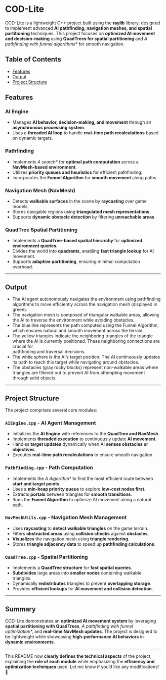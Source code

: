 # COD-Lite

COD-Lite is a lightweight C++ project built using the **raylib** library, designed to implement advanced **AI pathfinding, navigation meshes, and spatial partitioning** techniques. This project focuses on **optimized AI movement and decision-making** using **QuadTrees for spatial partitioning** and **A* pathfinding with funnel algorithms** for smooth navigation. 

## Table of Contents
- [Features](#features)
- [Output](#output)
- [Project Structure](#project-structure)

## Features

### AI Engine
- Manages **AI behavior, decision-making, and movement** through an **asynchronous processing system**.
- Uses a **threaded AI loop** to handle **real-time path recalculations** based on dynamic targets.

### Pathfinding
- Implements **A* search** for **optimal path computation** across a **NavMesh-based environment**.
- Utilizes **priority queues and heuristics** for efficient pathfinding.
- Incorporates the **Funnel Algorithm** for **smooth movement** along paths.

### Navigation Mesh (NavMesh)
- Detects **walkable surfaces** in the scene by **raycasting** over game models.
- Stores navigable regions using **triangulated mesh representations**.
- Supports **dynamic obstacle detection** by filtering **unreachable areas**.

### QuadTree Spatial Partitioning
- Implements a **QuadTree-based spatial hierarchy** for **optimized environment queries**.
- Divides the world into **quadrants**, enabling **fast triangle lookup** for AI movement.
- Supports **adaptive partitioning**, ensuring minimal computation overhead.

---

## Output
- The AI agent autonomously navigates the environment using pathfinding algorithms to move efficiently across the navigation mesh (displayed in green).
- The navigation mesh is composed of triangular walkable areas, allowing the AI to traverse the environment while avoiding obstacles.
- The blue line represents the path computed using the Funnel Algorithm, which ensures natural and smooth movement across the terrain.
- The yellow triangles indicate the neighboring triangles of the triangle where the AI is currently positioned. These neighboring connections are crucial for    
  pathfinding and traversal decisions.
- The white sphere is the AI’s target position. The AI continuously updates its path to reach this target while navigating around obstacles.
- The obstacles (gray rocky blocks) represent non-walkable areas where triangles are filtered out to prevent AI from attempting movement through solid objects.

---

## Project Structure

The project comprises several core modules:

### **`AIEngine.cpp`** - AI Agent Management
- Initializes the **AI Engine** with references to the **QuadTree and NavMesh**.
- Implements **threaded execution** to continuously update **AI movement**.
- Handles **target updates** dynamically when AI **senses obstacles or objectives**.
- Executes **real-time path recalculations** to ensure smooth navigation.

### **`PathFinding.cpp`** - Path Computation
- Implements the **A* Algorithm** to find the most efficient route between **start and target points**.
- Uses a **min-heap priority queue** to explore **low-cost nodes first**.
- Extracts **portals** between triangles for **smooth transitions**.
- Runs the **Funnel Algorithm** to optimize AI movement along a natural path.

### **`NavMeshUtils.cpp`** - Navigation Mesh Management
- Uses **raycasting** to **detect walkable triangles** on the game terrain.
- Filters **obstructed areas** using **collision checks** against **obstacles**.
- **Visualizes** the navigation mesh using **triangle rendering**.
- Stores **triangle adjacency data** to speed up **pathfinding calculations**.

### **`QuadTree.cpp`** - Spatial Partitioning
- Implements a **QuadTree structure** for **fast spatial queries**.
- **Subdivides** large areas into **smaller nodes** containing walkable triangles.
- Dynamically **redistributes** triangles to prevent **overlapping storage**.
- Provides **efficient lookups** for **AI movement and collision detection**.

---

## Summary
COD-Lite demonstrates an **optimized AI movement system** by leveraging **spatial partitioning with QuadTrees**, **A* pathfinding with funnel optimization**, and **real-time NavMesh updates**. The project is designed to be lightweight while showcasing **high-performance AI behaviors** in **dynamic environments**.

---

This README now **clearly defines the technical aspects** of the project, explaining the **role of each module** while emphasizing the **efficiency and optimization techniques** used. Let me know if you’d like any modifications! 🚀
